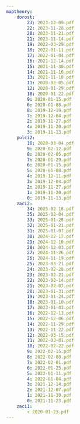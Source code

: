 ```yaml
---
maptheory:
    dorost:
        23: 2023-12-09.pdf
        22: 2023-11-28.pdf
        20: 2023-11-21.pdf
        21: 2023-11-14.pdf
        19: 2022-03-29.pdf
        18: 2022-01-11.pdf
        17: 2022-01-04.pdf
        16: 2021-12-14.pdf
        15: 2021-11-30.pdf
        14: 2021-11-16.pdf
        13: 2021-11-10.pdf
        11: 2020-02-05.pdf
        12: 2020-01-29.pdf
        10: 2020-01-22.pdf
        9: 2020-01-15.pdf
        6: 2020-01-08.pdf
        8: 2019-12-19.pdf
        7: 2019-12-04.pdf
        2: 2019-11-27.pdf
        4: 2019-11-20.pdf
        3: 2019-11-13.pdf
    pulci2:
        10: 2020-03-04.pdf
        9: 2020-02-12.pdf
        8: 2020-02-05.pdf
        7: 2020-01-29.pdf
        6: 2020-01-15.pdf
        5: 2020-01-08.pdf
        4: 2019-12-11.pdf
        3: 2019-12-04.pdf
        2: 2019-11-27.pdf
        1: 2019-11-20.pdf
        0: 2019-11-13.pdf
    zaci2:
        34: 2025-02-18.pdf
        35: 2025-02-04.pdf
        33: 2025-01-28.pdf
        32: 2025-01-21.pdf
        31: 2025-01-07.pdf
        30: 2024-12-17.pdf
        29: 2024-12-10.pdf
        28: 2024-12-03.pdf
        27: 2024-11-26.pdf
        26: 2024-11-19.pdf
        25: 2023-03-21.pdf
        24: 2023-02-28.pdf
        23: 2023-02-21.pdf
        22: 2023-02-14.pdf
        21: 2023-02-07.pdf
        20: 2023-01-31.pdf
        19: 2023-01-24.pdf
        18: 2023-01-10.pdf
        17: 2023-01-03.pdf
        16: 2022-12-13.pdf
        15: 2022-12-06.pdf
        14: 2022-11-29.pdf
        13: 2022-11-22.pdf
        12: 2022-03-15.pdf
        11: 2022-03-01.pdf
        10: 2022-02-22.pdf
        9: 2022-02-15.pdf
        8: 2022-02-08.pdf
        7: 2022-02-01.pdf
        6: 2022-01-25.pdf
        5: 2022-01-11.pdf
        4: 2022-01-04.pdf
        3: 2021-12-14.pdf
        2: 2021-12-07.pdf
        1: 2021-11-30.pdf
        0: 2021-11-23.pdf
    zaci1:
        - 2020-01-23.pdf
---
```


